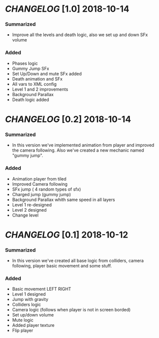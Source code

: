 # *CHANGELOG* [1.0]  2018-10-14

### Summarized

* Improve all the levels and death logic, also we set up and down SFx volume

### Added

* Phases logic
* Gummy Jump SFx
* Set Up/Down and mute SFx added
* Death animation and SFx
* All vars to XML config
* Level 1 and 2 improvements
* Background Parallax 
* Death logic added

# *CHANGELOG* [0.2] 2018-10-14

### Summarized

* In this version we've implemented animation from player and improved the camera following. Also we've created a new mechanic named "gummy jump".

### Added

* Animation player from tiled
* Improved Camera following
* SFx jump ( 4 random types of sfx)
* Charged jump (gummy jump)
* Background Parallax whith same speed in all layers
* Level 1 re-designed
* Level 2 designed
* Change level


# *CHANGELOG* [0.1] 2018-10-12

### Summarized
* In this version we've created all base logic from colliders, camera following, player basic movement and some stuff.

### Added

* Basic movement LEFT RIGHT
* Level 1 designed
* Jump with gravity
* Colliders logic
* Camera logic (follows when player is not in screen borded)
* Set up/down volume
* Mute logic
* Added player texture
* Flip player






